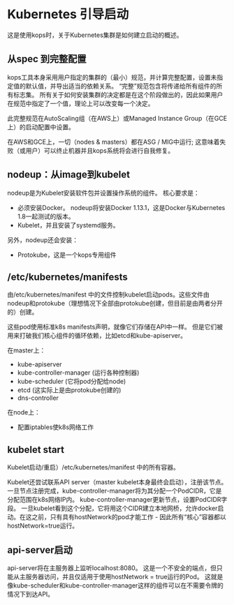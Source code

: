 # Kubernetes 引导启动

这是使用kops时，关于Kubernetes集群是如何建立启动的概述。

## 从spec 到完整配置

kops工具本身采用用户指定的集群的（最小）规范，并计算完整配置，设置未指定值的默认值，并导出适当的依赖关系。 “完整”规范包含将传递给所有组件的所有标志集。 所有关于如何安装集群的决定都是在这个阶段做出的，因此如果用户在规范中指定了一个值，理论上可以改变每一个决定。

此完整规范在AutoScaling组（在AWS上）或Managed Instance Group（在GCE上）的启动配置中设置。

在AWS和GCE上，一切（nodes & masters）都在ASG / MIG中运行; 这意味着失败（或用户）可以终止机器并且kops系统将会进行自我修复。

## nodeup：从image到kubelet

nodeup是为Kubelet安装软件包并设置操作系统的组件。 核心要求是：

- 必须安装Docker。 nodeup将安装Docker 1.13.1，这是Docker与Kubernetes 1.8一起测试的版本。
- Kubelet，并且安装了systemd服务。

另外，nodeup还会安装：

- Protokube，这是一个kops专用组件

## /etc/kubernetes/manifests

由/etc/kubernetes/manifest 中的文件控制kubelet启动pods。这些文件由nodeup和protokube（理想情况下全部由protokube创建，但目前是由两者分开的）创建。

这些pod使用标准k8s manifests声明，就像它们存储在API中一样。 但是它们被用来打破我们核心组件的循环依赖，比如etcd和kube-apiserver。

在master上：

- kube-apiserver
- kube-controller-manager (运行各种控制器)
- kube-scheduler (它将pod分配给node)
- etcd (这实际上是由protokube创建的)
- dns-controller

在node上：

- 配置iptables使k8s网络工作

## kubelet start

Kubelet启动/重启）/etc/kubernetes/manifest 中的所有容器。

Kubelet还尝试联系API server（master kubelet本身最终会启动），注册该节点。一旦节点注册完成，kube-controller-manager将为其分配一个PodCIDR，它是分配范围在k8s网络IP内。 kube-controller-manager更新节点，设置PodCIDR字段。 一旦kubelet看到这个分配，它将用这个CIDR建立本地网桥，允许docker启动。在这之前，只有具有hostNetwork的pod才能工作 - 因此所有“核心”容器都以hostNetwork=true运行。

## api-server启动

api-server将在主服务器上监听localhost:8080。 这是一个不安全的端点，但只能从主服务器访问，并且仅适用于使用hostNetwork = true运行的Pod。 这就是像kube-scheduler和kube-controller-manager这样的组件可以在不需要令牌的情况下到达API。